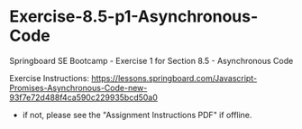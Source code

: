 # Exercise-8.5-p1-Asynchronous-Code

Springboard SE Bootcamp - Exercise 1 for Section 8.5 - Asynchronous Code

Exercise Instructions: https://lessons.springboard.com/Javascript-Promises-Asynchronous-Code-new-93f7e72d488f4ca590c229935bcd50a0

- if not, please see the "Assignment Instructions PDF" if offline.
